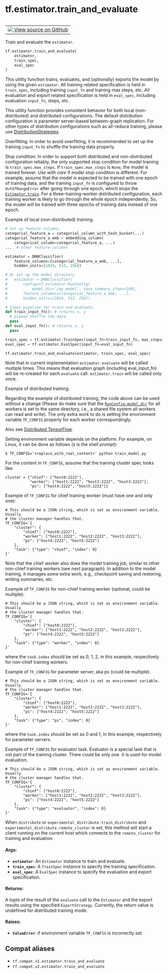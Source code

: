 <div itemscope itemtype="http://developers.google.com/ReferenceObject">
<meta itemprop="name" content="tf.estimator.train_and_evaluate" />
<meta itemprop="path" content="Stable" />
</div>

# tf.estimator.train_and_evaluate

<!-- Insert buttons and diff -->

<table class="tfo-notebook-buttons tfo-api" align="left">

<td>
  <a target="_blank" href="https://github.com/tensorflow/estimator/tree/master/tensorflow_estimator/python/estimator/training.py">
    <img src="https://www.tensorflow.org/images/GitHub-Mark-32px.png" />
    View source on GitHub
  </a>
</td></table>



Train and evaluate the `estimator`.

``` python
tf.estimator.train_and_evaluate(
    estimator,
    train_spec,
    eval_spec
)
```



<!-- Placeholder for "Used in" -->

This utility function trains, evaluates, and (optionally) exports the model by
using the given `estimator`. All training related specification is held in
`train_spec`, including training `input_fn` and training max steps, etc. All
evaluation and export related specification is held in `eval_spec`, including
evaluation `input_fn`, steps, etc.

This utility function provides consistent behavior for both local
(non-distributed) and distributed configurations. The default distribution
configuration is parameter server-based between-graph replication. For other
types of distribution configurations such as all-reduce training, please use
[DistributionStrategies](https://github.com/tensorflow/tensorflow/tree/master/tensorflow/contrib/distribute).

Overfitting: In order to avoid overfitting, it is recommended to set up the
training `input_fn` to shuffle the training data properly.

Stop condition: In order to support both distributed and non-distributed
configuration reliably, the only supported stop condition for model
training is `train_spec.max_steps`. If `train_spec.max_steps` is `None`, the
model is trained forever. *Use with care* if model stop condition is
different. For example, assume that the model is expected to be trained with
one epoch of training data, and the training `input_fn` is configured to throw
`OutOfRangeError` after going through one epoch, which stops the
<a href="../../tf/compat/v1/estimator/Estimator.md#train"><code>Estimator.train</code></a>. For a three-training-worker distributed configuration, each
training worker is likely to go through the whole epoch independently. So, the
model will be trained with three epochs of training data instead of one epoch.

Example of local (non-distributed) training:

```python
# Set up feature columns.
categorial_feature_a = categorial_column_with_hash_bucket(...)
categorial_feature_a_emb = embedding_column(
    categorical_column=categorial_feature_a, ...)
...  # other feature columns

estimator = DNNClassifier(
    feature_columns=[categorial_feature_a_emb, ...],
    hidden_units=[1024, 512, 256])

# Or set up the model directory
#   estimator = DNNClassifier(
#       config=tf.estimator.RunConfig(
#           model_dir='/my_model', save_summary_steps=100),
#       feature_columns=[categorial_feature_a_emb, ...],
#       hidden_units=[1024, 512, 256])

# Input pipeline for train and evaluate.
def train_input_fn(): # returns x, y
  # please shuffle the data.
  pass
def eval_input_fn(): # returns x, y
  pass

train_spec = tf.estimator.TrainSpec(input_fn=train_input_fn, max_steps=1000)
eval_spec = tf.estimator.EvalSpec(input_fn=eval_input_fn)

tf.estimator.train_and_evaluate(estimator, train_spec, eval_spec)
```
Note that in current implementation `estimator.evaluate` will be called
multiple times. This means that evaluation graph (including eval_input_fn)
will be re-created for each `evaluate` call. `estimator.train` will be called
only once.

Example of distributed training:

Regarding the example of distributed training, the code above can be used
without a change (Please do make sure that the <a href="../../tf/estimator/RunConfig.md#model_dir"><code>RunConfig.model_dir</code></a> for all
workers is set to the same directory, i.e., a shared file system all workers
can read and write). The only extra work to do is setting the environment
variable `TF_CONFIG` properly for each worker correspondingly.

Also see
[Distributed TensorFlow](https://www.tensorflow.org/deploy/distributed).

Setting environment variable depends on the platform. For example, on Linux,
it can be done as follows (`$` is the shell prompt):

```
$ TF_CONFIG='<replace_with_real_content>' python train_model.py
```

For the content in `TF_CONFIG`, assume that the training cluster spec looks
like:

```
cluster = {"chief": ["host0:2222"],
           "worker": ["host1:2222", "host2:2222", "host3:2222"],
           "ps": ["host4:2222", "host5:2222"]}
```

Example of `TF_CONFIG` for chief training worker (must have one and only one):

```
# This should be a JSON string, which is set as environment variable. Usually
# the cluster manager handles that.
TF_CONFIG='{
    "cluster": {
        "chief": ["host0:2222"],
        "worker": ["host1:2222", "host2:2222", "host3:2222"],
        "ps": ["host4:2222", "host5:2222"]
    },
    "task": {"type": "chief", "index": 0}
}'
```
Note that the chief worker also does the model training job, similar to other
non-chief training workers (see next paragraph). In addition to the model
training, it manages some extra work, e.g., checkpoint saving and restoring,
writing summaries, etc.

Example of `TF_CONFIG` for non-chief training worker (optional, could be
multiple):

```
# This should be a JSON string, which is set as environment variable. Usually
# the cluster manager handles that.
TF_CONFIG='{
    "cluster": {
        "chief": ["host0:2222"],
        "worker": ["host1:2222", "host2:2222", "host3:2222"],
        "ps": ["host4:2222", "host5:2222"]
    },
    "task": {"type": "worker", "index": 0}
}'
```
where the `task.index` should be set as 0, 1, 2, in this example, respectively
for non-chief training workers.

Example of `TF_CONFIG` for parameter server, aka ps (could be multiple):

```
# This should be a JSON string, which is set as environment variable. Usually
# the cluster manager handles that.
TF_CONFIG='{
    "cluster": {
        "chief": ["host0:2222"],
        "worker": ["host1:2222", "host2:2222", "host3:2222"],
        "ps": ["host4:2222", "host5:2222"]
    },
    "task": {"type": "ps", "index": 0}
}'
```
where the `task.index` should be set as 0 and 1, in this example, respectively
for parameter servers.

Example of `TF_CONFIG` for evaluator task. Evaluator is a special task that is
not part of the training cluster. There could be only one. It is used for
model evaluation.

```
# This should be a JSON string, which is set as environment variable. Usually
# the cluster manager handles that.
TF_CONFIG='{
    "cluster": {
        "chief": ["host0:2222"],
        "worker": ["host1:2222", "host2:2222", "host3:2222"],
        "ps": ["host4:2222", "host5:2222"]
    },
    "task": {"type": "evaluator", "index": 0}
}'
```

When `distribute` or `experimental_distribute.train_distribute` and
`experimental_distribute.remote_cluster` is set, this method will start a
client running on the current host which connects to the `remote_cluster` for
training and evaluation.

#### Args:


* <b>`estimator`</b>: An `Estimator` instance to train and evaluate.
* <b>`train_spec`</b>: A `TrainSpec` instance to specify the training specification.
* <b>`eval_spec`</b>: A `EvalSpec` instance to specify the evaluation and export
  specification.


#### Returns:

A tuple of the result of the `evaluate` call to the `Estimator` and the
export results using the specified `ExportStrategy`.
Currently, the return value is undefined for distributed training mode.



#### Raises:


* <b>`ValueError`</b>: if environment variable `TF_CONFIG` is incorrectly set.

## Compat aliases

* `tf.compat.v1.estimator.train_and_evaluate`
* `tf.compat.v2.estimator.train_and_evaluate`

